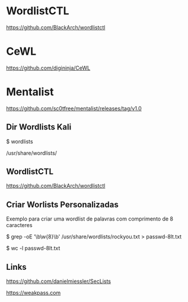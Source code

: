 # WordlistCTL

https://github.com/BlackArch/wordlistctl

# CeWL

https://github.com/digininja/CeWL

# Mentalist

https://github.com/sc0tfree/mentalist/releases/tag/v1.0

## Dir Wordlists Kali

$ wordlists

/usr/share/wordlists/

## WordlistCTL

https://github.com/BlackArch/wordlistctl

## Criar Worlists Personalizadas 

Exemplo para criar uma wordlist de palavras com comprimento de 8 caracteres

$ grep -oE '\b\w{8}\b' /usr/share/wordlists/rockyou.txt > passwd-8lt.txt

$ wc -l passwd-8lt.txt

## Links

https://github.com/danielmiessler/SecLists

https://weakpass.com

